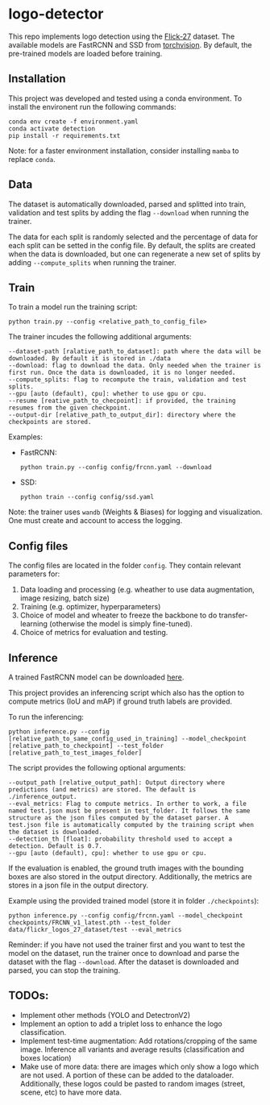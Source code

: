 # logo-detector

This repo implements logo detection using the [Flick-27](http://image.ntua.gr/iva/datasets/flickr_logos/) dataset. The available models are FastRCNN and SSD from [torchvision](http://image.ntua.gr/iva/datasets/flickr_logos/). By default, the pre-trained models are loaded before training.


## Installation
This project was developed and tested using a conda environment. To install the environent run the following commands:


```
conda env create -f environment.yaml
conda activate detection
pip install -r requirements.txt
```

Note: for a faster environment installation, consider installing ```mamba``` to replace ```conda```.

## Data
The dataset is automatically downloaded, parsed and splitted into train, validation and test splits by adding the flag ```--download``` when running the trainer.

The data for each split is randomly selected and the percentage of data for each split can be setted in the config file. By default, the splits are created when the data is downloaded, but one can regenerate a new set of splits by adding ```--compute_splits``` when running the trainer.

## Train

To train a model run the training script:
```
python train.py --config <relative_path_to_config_file>
```

The trainer incudes the following additional arguments:
```
--dataset-path [ralative_path_to_dataset]: path where the data will be downloaded. By default it is stored in ./data
--download: flag to download the data. Only needed when the trainer is first run. Once the data is downloaded, it is no longer needed.
--compute_splits: flag to recompute the train, validation and test splits.
--gpu [auto (default), cpu]: whether to use gpu or cpu.
--resume [reative_path_to_checpoint]: if provided, the training resumes from the given checkpoint.
--output-dir [relative_path_to_output_dir]: directory where the checkpoints are stored.
```

Examples:
- FastRCNN:
    ```
    python train.py --config config/frcnn.yaml --download
    ```
- SSD:
    ```
    python train --config config/ssd.yaml
    ```
Note: the trainer uses ```wandb``` (Weights & Biases) for logging and visualization. One must create and account to access the logging.

## Config files
The config files are located in the folder ```config```. They contain relevant parameters for:
1. Data loading and processing (e.g. wheather to use data augmentation, image resizing, batch size)
2. Training (e.g. optimizer, hyperparameters)
3. Choice of model and wheater to freeze the backbone to do transfer-learning (otherwise the model is simply fine-tuned).
4. Choice of metrics for evaluation and testing.


## Inference
A trained FastRCNN model can be downloaded [here](https://drive.google.com/file/d/1c-N008jM6fUR1zWdoTu5wxYPkKEVNNmc/view?usp=sharing). 

This project provides an inferencing script which also has the option to compute metrics (IoU and mAP) if ground truth labels are provided.

To run the inferencing:

```
python inference.py --config [relative_path_to_same_config_used_in_training] --model_checkpoint [relative_path_to_checkpoint] --test_folder [relative_path_to_test_images_folder]
```

The script provides the following optional arguments:
```
--output_path [relative_output_path]: Output directory where predictions (and metrics) are stored. The default is ./inference_output.
--eval_metrics: Flag to compute metrics. In orther to work, a file named test.json must be present in test_folder. It follows the same structure as the json files computed by the dataset parser. A test.json file is automatically computed by the training script when the dataset is downloaded.
--detection_th [float]: probability threshold used to accept a detection. Default is 0.7.
--gpu [auto (default), cpu]: whether to use gpu or cpu.
```

If the evaluation is enabled, the ground truth images with the bounding boxes are also stored in the output directory. Additionally, the metrics are stores in a json file in the output directory.

Example using the provided trained model (store it in folder ```./checkpoints```):
```
python inference.py --config config/frcnn.yaml --model_checkpoint checkpoints/FRCNN_v1_latest.pth --test_folder data/flickr_logos_27_dataset/test --eval_metrics
```

Reminder: if you have not used the trainer first and you want to test the model on the dataset, run the trainer once to download and parse the dataset with the flag ```--download```. After the dataset is downloaded and parsed, you can stop the training.

## TODOs:
- Implement other methods (YOLO and DetectronV2)
- Implement an option to add a triplet loss to enhance the logo classification.
- Implement test-time augmentation: Add rotations/cropping of the same image. Inference all variants and average results (classification and boxes location)
- Make use of more data: there are images which only show a logo which are not used. A portion of these can be added to the dataloader. Additionally, these logos could be pasted to random images (street, scene, etc) to have more data.
